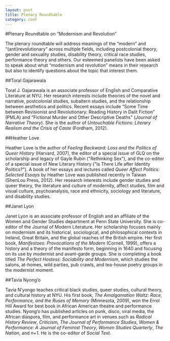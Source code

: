 ```yaml
---
layout: post
title: Plenary Roundtable
category: conf
---
```


#Plenary Roundtable on “Modernism and Revolution”

The plenary roundtable will address meanings of the “modern” and “(anti)revolutionary” across multiple fields, including postcolonial theory, gender and sexuality studies, disability theory, critical race studies, performance theory and others. Our esteemed panelists have been asked to speak about what “modernism and revolution” means in their research but also to identify questions about the topic that interest them. 


##Toral Gajarawala

Toral J. Gajarawala is an associate professor of English and Comparative Literature at NYU. Her research interests include theories of the novel and narrative, postcolonial studies, subaltern studies, and the relationship between aesthetics and politics. Recent essays include “Some Time between Revisionist and Revolutionary: Reading History in Dalit Fiction” (PMLA) and "Fictional Murder and Other Descriptive Deaths" (*Journal of Narrative Theory*). She is the author of *Untouchable Fictions: Literary Realism and the Crisis of Caste* (Fordham, 2012). 

##Heather Love

Heather Love is the author of *Feeling Backward: Loss and the Politics of Queer History* (Harvard, 2007), the editor of a special issue of GLQ on the scholarship and legacy of Gayle Rubin ("Rethinking Sex"), and the co-editor of a special issue of New Literary History ("Is There Life after Identity Politics?"). A book of her essays and lectures  called *Queer Affect Politics: Selected Essays* by Heather Love was published recently in Taiwan (ShenLou Press, 2012). Her research interests include gender studies and queer theory, the literature and culture of modernity, affect studies, film and visual culture, psychoanalysis, race and ethnicity, sociology and literature, and disability studies. 

##Janet Lyon

Janet Lyon is an associate professor of English and an affiliate of the Women and Gender Studies department at Penn State University. She is co-editor of the Journal of Modern Literature. Her scholarship focuses mainly on modernism and its historical, sociological, and philosophical contexts in Ireland, Great Britain, and the global reaches of the British empire. Her first book, *Manifestoes: Provocations of the Modern* (Cornell, 1999), offers a history and a theory of the manifesto form, beginning in 1640 and focusing on its use by modernist and avant-garde groups. She is completing a book titled *The Perfect Hostess: Sociability and Modernism*, which studies the salons, at-homes, wild parties, pub crawls, and tea-house poetry groups in the modernist moment. 

##Tavia Nyong’o

Tavia N’yongo teaches critical black studies, queer studies, cultural theory, and cultural history at NYU. His first book, *The Amalgamation Waltz: Race, Performance, and the Ruses of Memory* (Minnesota, 2009), won the Errol Hill Award for best book in African American theatre and performance studies. Nyong’o has published articles on punk, disco, viral media, the African diaspora, film, and performance art in venues such as *Radical History Review*, *Criticism, The Journal of Performance Studies*, *Women & Performance: A Journal of Feminist Theory*, *Women Studies Quarterly*, *The Nation*, and *n+1*. He is the co-editor of *Social Text*.